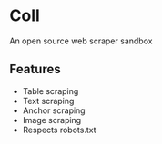 # Coll

An open source web scraper sandbox

## Features

- Table scraping
- Text scraping
- Anchor scraping
- Image scraping
- Respects robots.txt